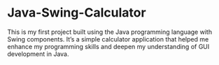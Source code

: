 # Java-Swing-Calculator
This is my first project built using the Java programming language with Swing components. It’s a simple calculator application that helped me enhance my programming skills and deepen my understanding of GUI development in Java.
